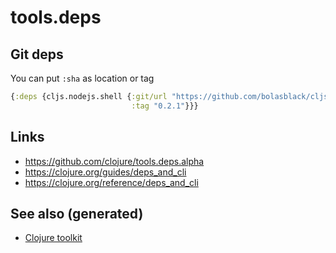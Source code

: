 # tools.deps

## Git deps

You can put `:sha` as location or tag

``` clojure
{:deps {cljs.nodejs.shell {:git/url "https://github.com/bolasblack/cljs.nodejs.shell"
                           :tag "0.2.1"}}}
```

## Links

-   <https://github.com/clojure/tools.deps.alpha>
-   <https://clojure.org/guides/deps_and_cli>
-   <https://clojure.org/reference/deps_and_cli>

## See also (generated)

-   [Clojure toolkit](./id:0dffd466-49f4-46d0-ab62-4c0cca23b2af)
